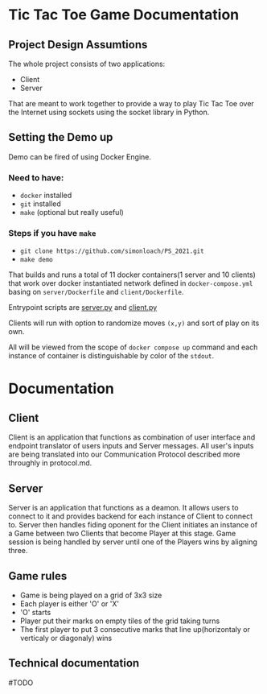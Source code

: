 # Tic Tac Toe Game Documentation


## Project Design Assumtions

The whole project consists of two applications:
- Client 
- Server
  
That are meant to work together to provide a way to play Tic Tac Toe over the Internet using sockets using the socket library in Python.

## Setting the Demo up
Demo can be fired of using Docker Engine. 
### Need to have:
- ```docker``` installed
- ```git``` installed
- ```make``` (optional but really useful)

### Steps if you have ```make```
- `git clone https://github.com/simonloach/PS_2021.git`
- `make demo`

That builds and runs a total of 11 docker containers(1 server and 10 clients) that work over docker instantiated network defined in `docker-compose.yml` basing on `server/Dockerfile` and `client/Dockerfile`. 

Entrypoint scripts are [server.py](server/server.py) and [client.py](client/client.py)

Clients will run with option to randomize moves `(x,y)` and sort of play on its own.

All will be viewed from the scope of `docker compose up` command and each instance of container is distinguishable by color of the `stdout`.

# Documentation

## Client
Client is an application that functions as combination of user interface and endpoint translator of users inputs and Server messages. All user's inputs are being translated into our Communication Protocol described more throughly in protocol.md.

## Server 
Server is an application that functions as a deamon. It allows users to connect to it and provides backend for each instance of Client to connect to. Server then handles fiding oponent for the Client initiates an instance of a Game between two Clients that become Player at this stage. Game session is being handled by server until one of the Players wins by aligning three.

## Game rules
- Game is being played on a grid of 3x3 size
- Each player is either 'O' or 'X'
- 'O' starts
- Player put their marks on empty tiles of the grid taking turns
- The first player to put 3 consecutive marks that line up(horizontaly or verticaly or diagonaly) wins

## Technical documentation
#TODO